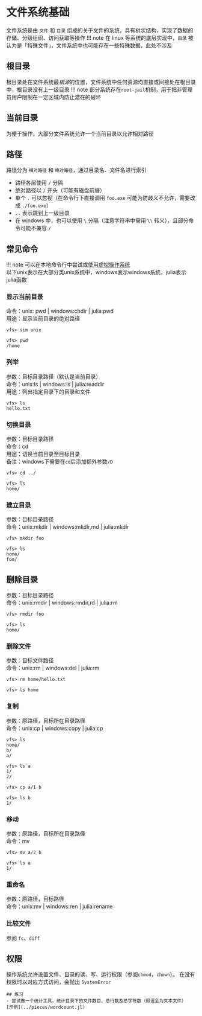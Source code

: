 # 文件系统基础
文件系统是由 `文件` 和 `目录` 组成的关于文件的系统，具有树状结构，实现了数据的存储、分级组织、访问获取等操作
!!! note
	在 linux 等系统的底层实现中，`目录` 被认为是「特殊文件」，文件系统中也可能存在一些特殊数据，此处不涉及

## 根目录
根目录处在文件系统最*根源*的位置，文件系统中任何资源均直接或间接处在根目录中，根目录没有上一级目录
!!! note
	部分系统存在`root-jail`机制，用于把非管理员用户限制在一定区域内防止潜在的破坏

## 当前目录
为便于操作，大部分文件系统允许一个当前目录以允许相对路径

## 路径
路径分为 `相对路径` 和 `绝对路径`，通过目录名、文件名进行索引
* 路径各层使用 `/` 分隔
* 绝对路径以 `/` 开头（可能有磁盘前缀）
* 单个 `.` 可以忽视（在命令行下直接调用 `foo.exe` 可能为防歧义不允许，需要改成 `./foo.exe`）
* `..` 表示跳到上一级目录
* 在 windows 中，也可以使用 `\` 分隔（注意字符串中需用 `\\` 转义），且部分命令可能不兼容 `/`

## 常见命令
!!! note
	可以在本地命令行中尝试或使用[虚拟操作系统](../pieces/virtualfs.jl)\
	以下unix表示在大部分类unix系统中，windows表示windows系统，julia表示julia函数

### 显示当前目录
命令：unix: pwd | windows:chdir | julia:pwd\
用途：显示当前目录的绝对路径
```shell
vfs> sim unix

vfs> pwd
/home
```

### 列举
参数：目标目录路径（默认是当前目录）\
命令：unix:ls | windows:ls | julia:readdir\
用途：列出指定目录下的目录和文件
```shell
vfs> ls
hello.txt
```

### 切换目录
参数：目标目录路径\
命令：cd\
用途：切换当前目录至目标目录\
备注：windows下需要在`cd`后添加额外参数`/D`
```shell
vfs> cd ../

vfs> ls
home/
```

### 建立目录
参数：目标目录路径\
命令：unix:mkdir | windows:mkdir,md | julia:mkdir
```shell
vfs> mkdir foo

vfs> ls
home/
foo/
```

## 删除目录
参数：目标目录路径\
命令：unix:rmdir | windows:rmdir,rd | julia:rm
```shell
vfs> rmdir foo

vfs> ls
home/
```

### 删除文件
参数：目标文件路径\
命令：unix:rm | windows:del | julia:rm
```shell
vfs> rm home/hello.txt

vfs> ls home
```

### 复制
参数：原路径，目标所在目录路径\
命令：unix:cp | windows:copy | julia:cp
```shell
vfs> ls
home/
b/
a/

vfs> ls a
1/
2/

vfs> cp a/1 b

vfs> ls b
1/
```

### 移动
参数：原路径，目标所在目录路径\
命令：mv
```shell
vfs> mv a/2 b

vfs> ls a
1/
```

### 重命名
参数：原路径，目标路径\
命令：unix:mv | windows:ren | julia:rename

### 比较文件
参阅 `fc`、`diff`

## 权限
操作系统允许设置文件、目录的读、写、运行权限（参阅`chmod`，`chown`）。
在没有权限时以对应方式访问，会抛出 `SystemError`

```is-newbie
## 练习
- 尝试做一个统计工具，统计目录下的文件数目、总行数及总字符数（假设全为文本文件） [示例](../pieces/wordcount.jl)
```
